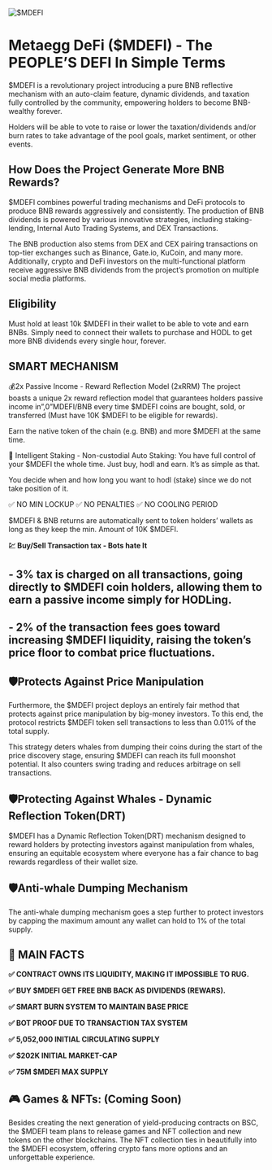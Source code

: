 
![$MDEFI](https://user-images.githubusercontent.com/98596722/188339323-db9fc323-5ca4-4f97-9abc-1f8ccad60db7.png)



# Metaegg DeFi ($MDEFI) - The PEOPLE’S DEFI In Simple Terms

$MDEFI is a revolutionary project introducing a pure BNB reflective mechanism with an auto-claim feature, dynamic dividends, and taxation fully controlled by the community, empowering holders to become BNB-wealthy forever.

Holders will be able to vote to raise or lower the taxation/dividends and/or burn rates to take advantage of the pool goals, market sentiment, or other events. 

## How Does the Project Generate More BNB Rewards?

$MDEFI combines powerful trading mechanisms and DeFi protocols to produce BNB rewards aggressively and consistently. The production of BNB dividends is powered by various innovative strategies, including staking-lending, Internal Auto Trading Systems, and DEX Transactions.

The BNB production also stems from DEX and CEX pairing transactions on top-tier exchanges such as Binance, Gate.io, KuCoin, and many more. Additionally, crypto and DeFi investors on the multi-functional platform receive aggressive BNB dividends from the project’s promotion on multiple social media platforms.

## Eligibility

Must hold at least 10k $MDEFI in their wallet to be able to vote and earn BNBs. Simply need to connect their wallets to purchase and HODL to get more BNB dividends every single hour, forever.

## SMART MECHANISM

💰2x Passive Income - Reward Reflection Model (2xRRM)
The project boasts a unique 2x reward reflection model that guarantees holders passive income in”,0”MDEFI/BNB every time $MDEFI coins are bought, sold, or transferred (Must have 10K $MDEFI to be eligible for rewards). 

Earn the native token of the chain (e.g. BNB) and more $MDEFI at the same time. 

🧠 Intelligent Staking - Non-custodial Auto Staking: 
You have full control of your $MDEFI the whole time. Just buy, hodl and earn. It’s as simple as that. 

You decide when and how long you want to hodl (stake) since we do not take position of it.

✅ NO MIN LOCKUP
✅ NO PENALTIES
✅ NO COOLING PERIOD

$MDEFI & BNB returns are automatically sent to token holders’ wallets as long as they keep the min. Amount of 10K $MDEFI.

**💹 Buy/Sell Transaction tax - Bots hate It**

## - 3% tax is charged on all transactions, going directly to $MDEFI coin holders, allowing them to earn a passive income simply for HODLing.

## - 2% of the transaction fees goes toward increasing $MDEFI liquidity, raising the token’s price floor to combat price fluctuations.

## 🛡Protects Against Price Manipulation

Furthermore, the $MDEFI project deploys an entirely fair method that protects against price manipulation by big-money investors. To this end, the protocol restricts $MDEFI token sell transactions to less than 0.01% of the total supply.

This strategy deters whales from dumping their coins during the start of the price discovery stage, ensuring $MDEFI can reach its full moonshot potential. It also counters swing trading and reduces arbitrage on sell transactions.

## 🛡Protecting Against Whales - Dynamic Reflection Token(DRT)

$MDEFI has a Dynamic Reflection Token(DRT) mechanism designed to reward holders by protecting investors against manipulation from whales, ensuring an equitable ecosystem where everyone has a fair chance to bag rewards regardless of their wallet size.

## 🛡Anti-whale Dumping Mechanism

The anti-whale dumping mechanism goes a step further to protect investors by capping the maximum amount any wallet can hold to 1% of the total supply.


## 🥳 MAIN FACTS

**✅  CONTRACT OWNS ITS LIQUIDITY, MAKING IT IMPOSSIBLE TO RUG.**

**✅  BUY $MDEFI GET FREE BNB BACK AS DIVIDENDS (REWARS).**

**✅  SMART BURN SYSTEM TO MAINTAIN BASE PRICE**

**✅  BOT PROOF DUE TO TRANSACTION TAX SYSTEM**

**✅  5,052,000 INITIAL CIRCULATING SUPPLY**

**✅  $202K INITIAL MARKET-CAP**

**✅  75M $MDEFI MAX SUPPLY**  


## 🎮 Games & NFTs: (Coming Soon)

Besides creating the next generation of yield-producing contracts on BSC, the $MDEFI team plans to release games and NFT collection and new tokens on the other blockchains. The NFT collection ties in beautifully into the $MDEFI ecosystem, offering crypto fans more options and an unforgettable experience.
